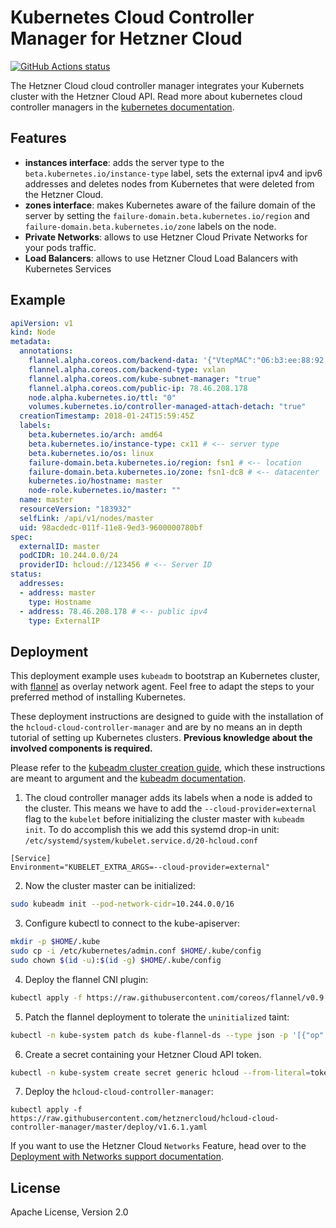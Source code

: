 # Kubernetes Cloud Controller Manager for Hetzner Cloud
[![GitHub Actions status](https://github.com/hetznercloud/hcloud-cloud-controller-manager/workflows/Run%20tests/badge.svg)](https://github.com/hetznercloud/hcloud-cloud-controller-manager/actions)

The Hetzner Cloud cloud controller manager integrates your Kubernets cluster with the Hetzner Cloud API.
Read more about kubernetes cloud controller managers in the [kubernetes documentation](https://kubernetes.io/docs/tasks/administer-cluster/running-cloud-controller/).

## Features

- **instances interface**: adds the server type to the `beta.kubernetes.io/instance-type` label, sets the external ipv4 and ipv6 addresses and deletes nodes from Kubernetes that were deleted from the Hetzner Cloud.
- **zones interface**: makes Kubernetes aware of the failure domain of the server by setting the `failure-domain.beta.kubernetes.io/region` and `failure-domain.beta.kubernetes.io/zone` labels on the node.
- **Private Networks**: allows to use Hetzner Cloud Private Networks for your pods traffic.
- **Load Balancers**: allows to use Hetzner Cloud Load Balancers with Kubernetes Services


## Example

```yaml
apiVersion: v1
kind: Node
metadata:
  annotations:
    flannel.alpha.coreos.com/backend-data: '{"VtepMAC":"06:b3:ee:88:92:36"}'
    flannel.alpha.coreos.com/backend-type: vxlan
    flannel.alpha.coreos.com/kube-subnet-manager: "true"
    flannel.alpha.coreos.com/public-ip: 78.46.208.178
    node.alpha.kubernetes.io/ttl: "0"
    volumes.kubernetes.io/controller-managed-attach-detach: "true"
  creationTimestamp: 2018-01-24T15:59:45Z
  labels:
    beta.kubernetes.io/arch: amd64
    beta.kubernetes.io/instance-type: cx11 # <-- server type
    beta.kubernetes.io/os: linux
    failure-domain.beta.kubernetes.io/region: fsn1 # <-- location
    failure-domain.beta.kubernetes.io/zone: fsn1-dc8 # <-- datacenter
    kubernetes.io/hostname: master
    node-role.kubernetes.io/master: ""
  name: master
  resourceVersion: "183932"
  selfLink: /api/v1/nodes/master
  uid: 98acdedc-011f-11e8-9ed3-9600000780bf
spec:
  externalID: master
  podCIDR: 10.244.0.0/24
  providerID: hcloud://123456 # <-- Server ID
status:
  addresses:
  - address: master
    type: Hostname
  - address: 78.46.208.178 # <-- public ipv4
    type: ExternalIP
```

## Deployment

This deployment example uses `kubeadm` to bootstrap an Kubernetes cluster, with [flannel](https://github.com/coreos/flannel) as overlay network agent. Feel free to adapt the steps to your preferred method of installing Kubernetes.

These deployment instructions are designed to guide with the installation of the `hcloud-cloud-controller-manager` and are by no means an in depth tutorial of setting up Kubernetes clusters.
**Previous knowledge about the involved components is required.**

Please refer to the [kubeadm cluster creation guide](https://kubernetes.io/docs/setup/independent/create-cluster-kubeadm/), which these instructions are meant to argument and the [kubeadm documentation](https://kubernetes.io/docs/reference/setup-tools/kubeadm/kubeadm/).

1. The cloud controller manager adds its labels when a node is added to the cluster. This means we have to add the `--cloud-provider=external` flag to the `kubelet` before initializing the cluster master with `kubeadm init`.
To do accomplish this we add this systemd drop-in unit:
`/etc/systemd/system/kubelet.service.d/20-hcloud.conf`

```
[Service]
Environment="KUBELET_EXTRA_ARGS=--cloud-provider=external"
```

2. Now the cluster master can be initialized:

```sh
sudo kubeadm init --pod-network-cidr=10.244.0.0/16
```

3. Configure kubectl to connect to the kube-apiserver:

```sh
mkdir -p $HOME/.kube
sudo cp -i /etc/kubernetes/admin.conf $HOME/.kube/config
sudo chown $(id -u):$(id -g) $HOME/.kube/config
```

4. Deploy the flannel CNI plugin:

```sh
kubectl apply -f https://raw.githubusercontent.com/coreos/flannel/v0.9.1/Documentation/kube-flannel.yml
```

5. Patch the flannel deployment to tolerate the `uninitialized` taint:

```sh
kubectl -n kube-system patch ds kube-flannel-ds --type json -p '[{"op":"add","path":"/spec/template/spec/tolerations/-","value":{"key":"node.cloudprovider.kubernetes.io/uninitialized","value":"true","effect":"NoSchedule"}}]'
```

6. Create a secret containing your Hetzner Cloud API token.

```sh
kubectl -n kube-system create secret generic hcloud --from-literal=token=<hcloud API token>
```

7. Deploy the `hcloud-cloud-controller-manager`:

```
kubectl apply -f  https://raw.githubusercontent.com/hetznercloud/hcloud-cloud-controller-manager/master/deploy/v1.6.1.yaml

```

If you want to use the Hetzner Cloud `Networks` Feature, head over to the [Deployment with Networks support documentation](./docs/deploy_with_networks.md).


## License

Apache License, Version 2.0
